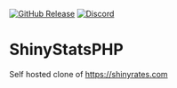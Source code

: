 [![GitHub Release](https://img.shields.io/github/release/versx/ShinyStatsPHP.svg)](https://github.com/versx/ShinyStatsPHP/releases/)
[![Discord](https://img.shields.io/discord/552003258000998401.svg?label=&logo=discord&logoColor=ffffff&color=7389D8&labelColor=6A7EC2)](https://discord.gg/zZ9h9Xa)  


# ShinyStatsPHP
Self hosted clone of https://shinyrates.com
